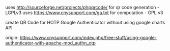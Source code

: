 uses http://sourceforge.net/projects/phpqrcode/ for qr code generation - LGPLv3
uses https://www.cnysupport.com/ga.txt for computation - GPL v3

create QR Code for HOTP Google Authenticator without using google charts API

origin:
https://www.cnysupport.com/index.php/free-stuff/using-google-authenticator-with-apache-mod_authn_otp
